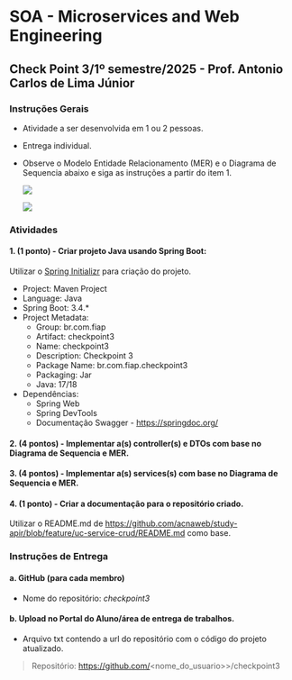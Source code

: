 # SOA - Microservices and Web Engineering  

## Check Point 3/1º semestre/2025 - Prof. Antonio Carlos de Lima Júnior  

### Instruções Gerais

- Atividade a ser desenvolvida em 1 ou 2 pessoas.
- Entrega individual.
- Observe o Modelo Entidade Relacionamento (MER) e o Diagrama de Sequencia abaixo e siga as instruções a partir do item 1.

   ![](/out/docs/3si/checkpoint1-sem1/mer/diagram.png)

   ![](/out/docs/3si/checkpoint1-sem1/sequence/diagram.png)

### Atividades 

#### 1. (1 ponto) - Criar projeto Java usando Spring Boot:  

Utilizar o [Spring Initializr](https://start.spring.io/) para criação do projeto.

- Project: Maven Project  
- Language: Java  
- Spring Boot: 3.4.*  
- Project Metadata:  
  - Group: br.com.fiap  
  - Artifact: checkpoint3  
  - Name: checkpoint3  
  - Description: Checkpoint 3 
  - Package Name: br.com.fiap.checkpoint3  
  - Packaging: Jar  
  - Java: 17/18  
- Dependências:  
  - Spring Web  
  - Spring DevTools  
  - Documentação Swagger - https://springdoc.org/  

#### 2. (4 pontos) - Implementar a(s) controller(s) e DTOs com base no Diagrama de Sequencia e MER.

#### 3. (4 pontos) - Implementar a(s) services(s) com base no Diagrama de Sequencia e MER.

#### 4. (1 ponto) - Criar a documentação para o repositório criado.

Utilizar o README.md de https://github.com/acnaweb/study-apir/blob/feature/uc-service-crud/README.md como base.

### Instruções de Entrega  

#### a. GitHub (para cada membro)  

   - Nome do repositório: *checkpoint3*

#### b. Upload no Portal do Aluno/área de entrega de trabalhos.

   - Arquivo txt contendo a url do repositório com o código do projeto atualizado.

> Repositório: https://github.com/<nome_do_usuario>>/checkpoint3  
